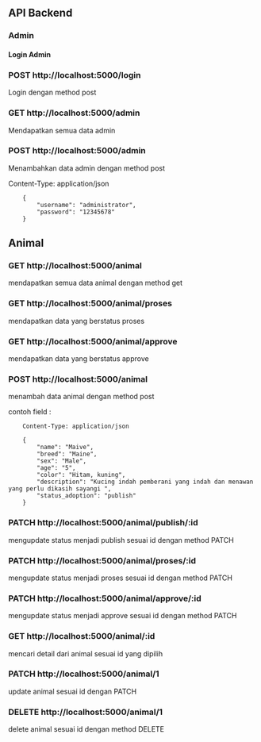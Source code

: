 ## API Backend

### Admin

#### Login Admin

### POST http://localhost:5000/login

Login dengan method post

### GET http://localhost:5000/admin

Mendapatkan semua data admin

### POST http://localhost:5000/admin

Menambahkan data admin dengan method post

Content-Type: application/json

        {
            "username": "administrator",
            "password": "12345678"
        }

## Animal

### GET http://localhost:5000/animal

mendapatkan semua data animal dengan method get

### GET http://localhost:5000/animal/proses

mendapatkan data yang berstatus proses

### GET http://localhost:5000/animal/approve

mendapatkan data yang berstatus approve

### POST http://localhost:5000/animal

menambah data animal dengan method post

contoh field :

        Content-Type: application/json

        {
            "name": "Maive",
            "breed": "Maine",
            "sex": "Male",
            "age": "5",
            "color": "Hitam, kuning",
            "description": "Kucing indah pemberani yang indah dan menawan yang perlu dikasih sayangi ",
            "status_adoption": "publish"
        }

### PATCH http://localhost:5000/animal/publish/:id

mengupdate status menjadi publish sesuai id dengan method PATCH

### PATCH http://localhost:5000/animal/proses/:id

mengupdate status menjadi proses sesuai id dengan method PATCH

### PATCH http://localhost:5000/animal/approve/:id

mengupdate status menjadi approve sesuai id dengan method PATCH

### GET http://localhost:5000/animal/:id

mencari detail dari animal sesuai id yang dipilih

### PATCH http://localhost:5000/animal/1

update animal sesuai id dengan PATCH

### DELETE http://localhost:5000/animal/1

delete animal sesuai id dengan method DELETE
